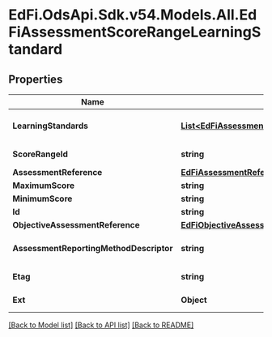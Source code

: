 # EdFi.OdsApi.Sdk.v54.Models.All.EdFiAssessmentScoreRangeLearningStandard

## Properties

Name | Type | Description | Notes
------------ | ------------- | ------------- | -------------
**LearningStandards** | [**List&lt;EdFiAssessmentScoreRangeLearningStandardLearningStandard&gt;**](EdFiAssessmentScoreRangeLearningStandardLearningStandard.md) | An unordered collection of assessmentScoreRangeLearningStandardLearningStandards. LearningStandard associated with the score range. | 
**ScoreRangeId** | **string** | A unique number or alphanumeric code assigned to the score range associated with one or more learning standards. | 
**AssessmentReference** | [**EdFiAssessmentReference**](EdFiAssessmentReference.md) |  | 
**MaximumScore** | **string** | The maximum score in the score range. | 
**MinimumScore** | **string** | The minimum score in the score range. | 
**Id** | **string** |  | [optional] 
**ObjectiveAssessmentReference** | [**EdFiObjectiveAssessmentReference**](EdFiObjectiveAssessmentReference.md) |  | [optional] 
**AssessmentReportingMethodDescriptor** | **string** | The assessment reporting method defined (e.g., scale score, RIT scale score) associated with the referenced learning standard(s). | [optional] 
**Etag** | **string** | A unique system-generated value that identifies the version of the resource. | [optional] 
**Ext** | **Object** | Extensions to the AssessmentScoreRangeLearningStandard entity. | [optional] 

[[Back to Model list]](../../README.md#documentation-for-models) [[Back to API list]](../../README.md#documentation-for-api-endpoints) [[Back to README]](../../README.md)

